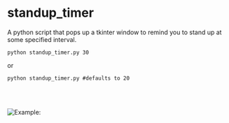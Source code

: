 # standup_timer
A python script that pops up a tkinter window to remind you to stand up at some specified interval.

```python standup_timer.py 30```

or

```python standup_timer.py #defaults to 20```

<br/>
<br/>

![Example:](tk_screenshot.png)

